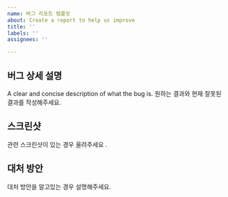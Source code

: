 ```yaml
---
name: 버그 리포트 템플릿
about: Create a report to help us improve
title: ''
labels: ''
assignees: ''

---
```


## 버그 상세 설명
A clear and concise description of what the bug is.
원하는 결과와 현재 잘못된 결과를 작성해주세요.

## 스크린샷
관련 스크린샷이 있는 경우 올려주세요 .

## 대처 방안
대처 방안을 알고있는 경우 설명해주세요.
